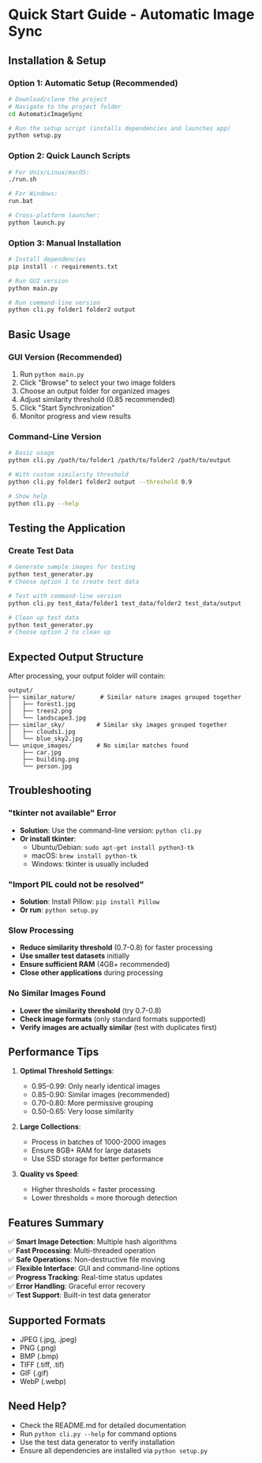 # Quick Start Guide - Automatic Image Sync

## Installation & Setup

### Option 1: Automatic Setup (Recommended)
```bash
# Download/clone the project
# Navigate to the project folder
cd AutomaticImageSync

# Run the setup script (installs dependencies and launches app)
python setup.py
```

### Option 2: Quick Launch Scripts
```bash
# For Unix/Linux/macOS:
./run.sh

# For Windows:
run.bat

# Cross-platform launcher:
python launch.py
```

### Option 3: Manual Installation
```bash
# Install dependencies
pip install -r requirements.txt

# Run GUI version
python main.py

# Run command-line version
python cli.py folder1 folder2 output
```

## Basic Usage

### GUI Version (Recommended)
1. Run `python main.py`
2. Click "Browse" to select your two image folders
3. Choose an output folder for organized images
4. Adjust similarity threshold (0.85 recommended)
5. Click "Start Synchronization"
6. Monitor progress and view results

### Command-Line Version
```bash
# Basic usage
python cli.py /path/to/folder1 /path/to/folder2 /path/to/output

# With custom similarity threshold
python cli.py folder1 folder2 output --threshold 0.9

# Show help
python cli.py --help
```

## Testing the Application

### Create Test Data
```bash
# Generate sample images for testing
python test_generator.py
# Choose option 1 to create test data

# Test with command-line version
python cli.py test_data/folder1 test_data/folder2 test_data/output

# Clean up test data
python test_generator.py
# Choose option 2 to clean up
```

## Expected Output Structure

After processing, your output folder will contain:
```
output/
├── similar_nature/       # Similar nature images grouped together
│   ├── forest1.jpg
│   ├── trees2.png
│   └── landscape3.jpg
├── similar_sky/         # Similar sky images grouped together
│   ├── clouds1.jpg
│   └── blue_sky2.jpg
└── unique_images/       # No similar matches found
    ├── car.jpg
    ├── building.png
    └── person.jpg
```

## Troubleshooting

### "tkinter not available" Error
- **Solution**: Use the command-line version: `python cli.py`
- **Or install tkinter**: 
  - Ubuntu/Debian: `sudo apt-get install python3-tk`
  - macOS: `brew install python-tk`
  - Windows: tkinter is usually included

### "Import PIL could not be resolved"
- **Solution**: Install Pillow: `pip install Pillow`
- **Or run**: `python setup.py`

### Slow Processing
- **Reduce similarity threshold** (0.7-0.8) for faster processing
- **Use smaller test datasets** initially
- **Ensure sufficient RAM** (4GB+ recommended)
- **Close other applications** during processing

### No Similar Images Found
- **Lower the similarity threshold** (try 0.7-0.8)
- **Check image formats** (only standard formats supported)
- **Verify images are actually similar** (test with duplicates first)

## Performance Tips

1. **Optimal Threshold Settings**:
   - 0.95-0.99: Only nearly identical images
   - 0.85-0.90: Similar images (recommended)
   - 0.70-0.80: More permissive grouping
   - 0.50-0.65: Very loose similarity

2. **Large Collections**:
   - Process in batches of 1000-2000 images
   - Ensure 8GB+ RAM for large datasets
   - Use SSD storage for better performance

3. **Quality vs Speed**:
   - Higher thresholds = faster processing
   - Lower thresholds = more thorough detection

## Features Summary

✅ **Smart Image Detection**: Multiple hash algorithms  
✅ **Fast Processing**: Multi-threaded operation  
✅ **Safe Operations**: Non-destructive file moving  
✅ **Flexible Interface**: GUI and command-line options  
✅ **Progress Tracking**: Real-time status updates  
✅ **Error Handling**: Graceful error recovery  
✅ **Test Support**: Built-in test data generator  

## Supported Formats
- JPEG (.jpg, .jpeg)
- PNG (.png)  
- BMP (.bmp)
- TIFF (.tiff, .tif)
- GIF (.gif)
- WebP (.webp)

## Need Help?
- Check the README.md for detailed documentation
- Run `python cli.py --help` for command options
- Use the test data generator to verify installation
- Ensure all dependencies are installed via `python setup.py`
